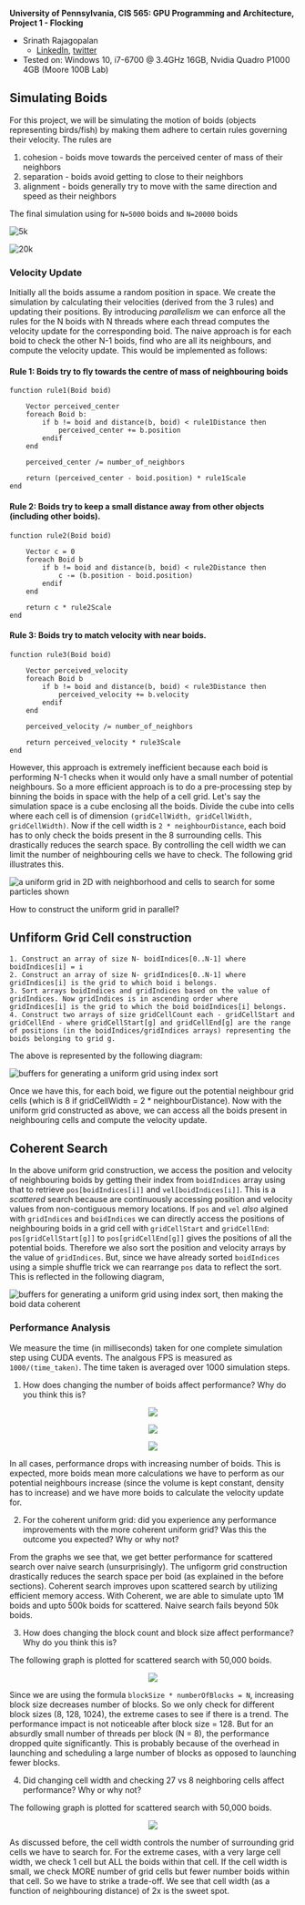 **University of Pennsylvania, CIS 565: GPU Programming and Architecture,
Project 1 - Flocking**

* Srinath Rajagopalan
  * [LinkedIn](https://www.linkedin.com/in/srinath-rajagopalan-07a43155), [twitter](https://twitter.com/srinath132)
* Tested on: Windows 10, i7-6700 @ 3.4GHz 16GB, Nvidia Quadro P1000 4GB (Moore 100B Lab)

## Simulating Boids

For this project, we will be simulating the motion of boids (objects representing birds/fish) by making them adhere to certain rules governing their velocity. The rules are 

1. cohesion - boids move towards the perceived center of mass of their neighbors
2. separation - boids avoid getting to close to their neighbors
3. alignment - boids generally try to move with the same direction and speed as
their neighbors

The final simulation using for `N=5000` boids and `N=20000` boids

![5k](data/5k_boids.gif)

![20k](data/20k_boids.gif)


### Velocity Update

Initially all the boids assume a random position in space. We create the simulation by calculating their velocities (derived from the 3 rules) and updating their positions. By introducing _parallelism_ we can enforce all the rules for the N boids with N threads where each thread computes the velocity update for the corresponding boid. The naive approach is for each boid to check the other N-1 boids, find who are all its neighbours, and compute the velocity update. This would be implemented as follows:

#### Rule 1: Boids try to fly towards the centre of mass of neighbouring boids

```
function rule1(Boid boid)

    Vector perceived_center
    foreach Boid b:
        if b != boid and distance(b, boid) < rule1Distance then
            perceived_center += b.position
        endif
    end

    perceived_center /= number_of_neighbors

    return (perceived_center - boid.position) * rule1Scale
end
```

#### Rule 2: Boids try to keep a small distance away from other objects (including other boids).

```
function rule2(Boid boid)

    Vector c = 0
    foreach Boid b
        if b != boid and distance(b, boid) < rule2Distance then
            c -= (b.position - boid.position)
        endif
    end

    return c * rule2Scale
end
```

#### Rule 3: Boids try to match velocity with near boids.

```
function rule3(Boid boid)

    Vector perceived_velocity
    foreach Boid b
        if b != boid and distance(b, boid) < rule3Distance then
            perceived_velocity += b.velocity
        endif
    end

    perceived_velocity /= number_of_neighbors

    return perceived_velocity * rule3Scale
end
``` 

However, this approach is extremely inefficient because each boid is performing N-1 checks when it would only have a small number of potential neighbours. So a more efficient approach is to do a pre-processing step by binning the boids in space with the help of a cell grid. Let's say the simulation space is a cube enclosing all the boids. Divide the cube into cells where each cell is of dimension `(gridCellWidth, gridCellWidth, gridCellWidth)`. Now if the cell width is `2 * neighbourDistance`, each boid has to only check the boids present in the 8 surrounding cells. This drastically reduces the search space. By controlling the cell width we can limit the number of neighbouring cells we have to check. The following grid illustrates this.

![a uniform grid in 2D with neighborhood and cells to search for some particles shown](images/Boids%20Ugrid%20neighbor%20search%20shown.png)

How to construct the uniform grid in parallel?

## Unfiform Grid Cell construction

```
1. Construct an array of size N- boidIndices[0..N-1] where boidIndices[i] = i
2. Construct an array of size N- gridIndices[0..N-1] where gridIndices[i] is the grid to which boid i belongs.
3. Sort arrays boidIndices and gridIndices based on the value of gridIndices. Now gridIndices is in ascending order where gridIndices[i] is the grid to which the boid boidIndices[i] belongs.
4. Construct two arrays of size gridCellCount each - gridCellStart and gridCellEnd - where gridCellStart[g] and gridCellEnd[g] are the range of positions (in the boidIndices/gridIndices arrays) representing the boids belonging to grid g. 
```

The above is represented by the following diagram:

![buffers for generating a uniform grid using index sort](images/Boids%20Ugrids%20buffers%20naive.png)

Once we have this, for each boid, we figure out the potential neighbour grid cells (which is 8 if gridCellWidth = 2 * neighbourDistance). Now with the uniform grid constructed as above, we can access all the boids present in neighbouring cells and compute the velocity update.

## Coherent Search

In the above uniform grid construction, we access the position and velocity of neighbouring boids by getting their index from `boidIndices` array using that to retrieve `pos[boidIndices[i]]` and `vel[boidIndices[i]]`. This is a _scattered_ search because are continuously accessing position and velocity values from non-contiguous memory locations. If `pos` and `vel` _also_ algined with `gridIndices` and `boidIndices` we can directly access the positions of neighbouring boids in a grid cell with `gridCellStart` and `gridCellEnd`: `pos[gridCellStart[g]]` to `pos[gridCellEnd[g]]` gives the positions of all the potential boids. Therefore we also sort the position and velocity arrays by the value of `gridIndices`. But, since we have already sorted `boidIndices` using a simple shuffle trick we can rearrange `pos` data to reflect the sort. This is reflected in the following diagram,

![buffers for generating a uniform grid using index sort, then making the boid data coherent](images/Boids%20Ugrids%20buffers%20data%20coherent.png)


### Performance Analysis

We measure the time (in milliseconds) taken for one complete simulation step using CUDA events. The analgous FPS is measured as `1000/(time_taken)`. The time taken is averaged over 1000 simulation steps. 

1. How does changing the number of boids affect performance? Why do you think this is?

<p align='center'>
<img src="data/naive_boids.png">
</p>

<p align='center'>
<img src="data/scattered_boids.png">
</p>

<p align='center'>
<img src="data/coherent_boids.png">
</p>

In all cases, performance drops with increasing number of boids. This is expected, more boids mean more calculations we have to perform as our potential neighbours increase (since the volume is kept constant, density has to increase) and we have more boids to calculate the velocity update for. 

2. For the coherent uniform grid: did you experience any performance improvements
with the more coherent uniform grid? Was this the outcome you expected? Why or why not?

From the graphs we see that, we get better performance for scattered search over naive search (unsurprisingly). The unfigorm grid construction drastically reduces the search space per boid (as explained in the before sections). Coherent search improves upon scattered search by utilizing efficient memory access. With Coherent, we are able to simulate upto 1M boids and upto 500k boids for scattered. Naive search fails beyond 50k boids.

3. How does changing the block count and block size
affect performance? Why do you think this is?

The following graph is plotted for scattered search with 50,000 boids.

<p align='center'>
<img src="data/block_size.png">
</p>

Since we are using the formula `blockSize * numberOfBlocks = N`, increasing block size decreases number of blocks. So we only check for different block sizes (8, 128, 1024), the extreme cases to see if there is a trend. The performance impact is not noticeable after block size = 128. But for an absurdly small number of threads per block (N = 8), the performance dropped quite significantly. This is probably because of the overhead in launching and scheduling a large number of blocks as opposed to launching fewer blocks.

4. Did changing cell width and checking 27 vs 8 neighboring cells affect performance?
Why or why not?

The following graph is plotted for scattered search with 50,000 boids.

<p align='center'>
<img src="data/cell_width.png">
</p>

As discussed before, the cell width controls the number of surrounding grid cells we have to search for. For the extreme cases, with a very large cell width, we check 1 cell but ALL the boids within that cell. If the cell width is small, we check MORE number of grid cells but fewer number boids within that cell. So we have to strike a trade-off. We see that cell width (as a function of neighbouring distance) of 2x is the sweet spot. 









